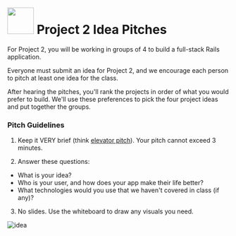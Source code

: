 # <img src="https://cloud.githubusercontent.com/assets/7833470/10899314/63829980-8188-11e5-8cdd-4ded5bcb6e36.png" height="60"> Project 2 Idea Pitches

For Project 2, you will be working in groups of 4 to build a full-stack Rails application.

Everyone must submit an idea for Project 2, and we encourage each person to pitch at least one idea for the class. 

After hearing the pitches, you'll rank the projects in order of what you would prefer to build. We'll use these preferences to pick the four project ideas and put together the groups.

### Pitch Guidelines

1. Keep it VERY brief (think <a href="https://en.wikipedia.org/wiki/Elevator_pitch" target="_blank">elevator pitch</a>). Your pitch cannot exceed 3 minutes.


2. Answer these questions:
  * What is your idea?
  * Who is your user, and how does your app make their life better?
  * What technologies would you use that we haven't covered in class (if any)?
  
3. No slides. Use the whiteboard to draw any visuals you need.

![idea](https://cloud.githubusercontent.com/assets/7833470/12076308/f9c057fa-b15a-11e5-9c0a-38342e79b1da.gif)
